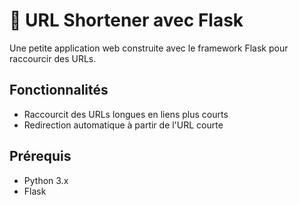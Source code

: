 # 🔗 URL Shortener avec Flask

Une petite application web construite avec le framework Flask pour raccourcir des URLs.

## Fonctionnalités

- Raccourcit des URLs longues en liens plus courts
- Redirection automatique à partir de l'URL courte
  
## Prérequis

- Python 3.x
- Flask
